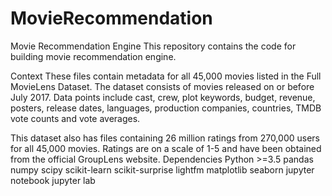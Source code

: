 # MovieRecommendation

Movie Recommendation Engine
This repository contains the code for building movie recommendation engine.

Context
These files contain metadata for all 45,000 movies listed in the Full MovieLens Dataset. The dataset consists of movies released on or before July 2017. Data points include cast, crew, plot keywords, budget, revenue, posters, release dates, languages, production companies, countries, TMDB vote counts and vote averages.

This dataset also has files containing 26 million ratings from 270,000 users for all 45,000 movies. Ratings are on a scale of 1-5 and have been obtained from the official GroupLens website.
Dependencies
Python >=3.5
pandas
numpy
scipy
scikit-learn
scikit-surprise
lightfm
matplotlib
seaborn
jupyter notebook
jupyter lab
